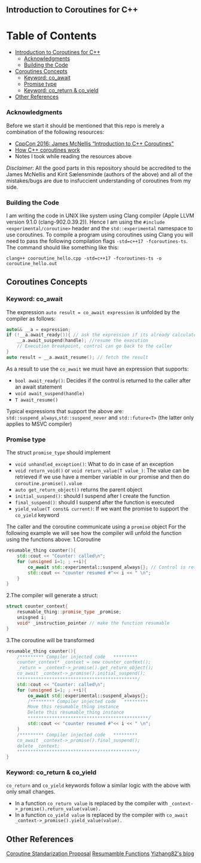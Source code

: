 ## Introduction to Coroutines for C++

Table of Contents
====

- [Introduction to Coroutines for C++](#introduction-to-coroutines-for-c)
    - [Acknowledgments](#acknowledgments)
    - [Building the Code](#building-the-code)
- [Coroutines Concepts](#coroutines-concepts)
    - [Keyword: co_await](#keyword-co_await)
    - [Promise type](#promise-type)
    - [Keyword: co_return & co_yield](#keyword-co_return--co_yield)
- [Other References](#other-references)

### Acknowledgments
Before we start it should be mentioned that this repo is merely a combination of the following resources:
- [CppCon 2016: James McNellis “Introduction to C++ Coroutines"](https://www.youtube.com/watch?v=ZTqHjjm86Bw&)
- [How C++ coroutines work](https://kirit.com/How%20C%2B%2B%20coroutines%20work)
- Notes I took while reading the resources above

*Disclaimer*: All the good parts in this repository should be accredited to the James McNellis and Kirit Sælensminde (authors of the above) and all of the mistakes/bugs are due to insfuccient understanding of coroutines from my side.

### Building the Code

I am writing the code in UNIX like system using Clang compiler (Apple LLVM version 9.1.0 (clang-902.0.39.2)). Hence I am using the `#include <experimental/coroutine>` header and the `std::experimental` namespace to use coroutines. 
To compile a program using coroutines using Clang you will need to pass the following compilation flags `-std=c++17 -fcoroutines-ts`. The command should like something like this:
```
clang++ cooroutine_hello.cpp -std=c++17 -fcoroutines-ts -o coroutine_hello.out
```
## Coroutines Concepts
### Keyword: co_await

The expression `auto result = co_await expression` is unfolded by the compiler as follows:
``` C++
auto&& __a = expression;
if (!__a.await_ready()){ // ask the expression if its already calculated
    __a.await_suspend(handle); //resume the execution
    // Execution breakpoint, control can go back to the caller
}
auto result = __a.await_resume(); // fetch the result
```
As a result to use the `co_await` we must have an expression that supports:
- `bool await_ready()`: Decides if the control is returned to the caller after an await statement
- `void await_suspend(handle)`
-  `T await_resume()`

Typical expressions that support the above are: `std::suspend_always`,`std::suspend_never` and `std::future<T>` (the latter only applies to MSVC compiler)
### Promise type
The struct `promise_type` should implement
-  `void unhandled_exception()`: What to do in case of an exception
-  `void return_void()` or `void return_value(T value_)`: The value can be retrieved if we use have a member variable in our promise and then do `coroutine.promise().value`
-  `auto get_return_object()` returns the parent object
-  `initial_suspend()`: should I suspend after I create the function
-  `final_suspend()`: should I suspend after the function is executed
-  `yield_value(T const& current)`: If we want the promise to support the `co_yield` keyword

The caller and the coroutine communicate using a `promise` object
For the following example we will see how the compiler will unfold the function using the functions above:
1.Coroutine
``` C++
resumable_thing counter(){
    std::cout << "Counter: called\n";
    for (unsigned i=1; ; ++i){
        co_await std::experimental::suspend_always{}; // Control is returned to the caller
        std::cout << "counter resumed #"<< i << " \n";
    }
}
```
2.The compiler will generate a struct:
```C++
struct counter_context{
    resumable_thing::promise_type _promise;
    unisgned i;
    void* _instruction_pointer // make the function resumable
}
```
3.The coroutine will be transformed

``` C++
resumable_thing counter(){
    /********* Compiler injected code   ********* 
    counter_context* _context = new counter_context();
    _return = _context->_promise().get_return_object();
    co_await _context->_promise().initial_suspend();
    *********************************************/
    std::cout << "Counter: called\n";
    for (unsigned i=1; ; ++i){
        co_await std::experimental::suspend_always{};
        /********* Compiler injected code   ********* 
        Move this resumable_thing instance
        Delete this resumable_thing instance
        *********************************************/
        std::cout << "counter resumed #"<< i << " \n";
    }
    /********* Compiler injected code   ********* 
    co_await _context->_promise().final_suspend();
    delete _context;
    *********************************************/
}
```
### Keyword: co_return & co_yield

`co_return` and `co_yield` keywords follow a similar logic with the above with only small changes.
- In a function `co_return value` is replaced by the compiler with `_context->_promise().return_value(value).`
- In a function `co_yield value` is replaced by the compiler with `co_await _context->_promise().yield_value(value).`

## Other References
[Coroutine Standarization Proposal](http://www.open-std.org/jtc1/sc22/wg21/docs/papers/2017/n4680.pdf)
[Resumamble Functions](https://isocpp.org/files/papers/N4402.pdf)
[Yizhang82's blog](http://yizhang82.me/cpp-coroutines-basic-concepts)